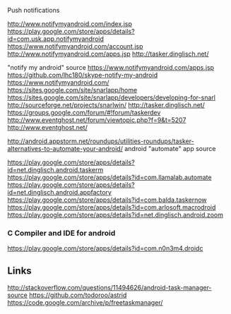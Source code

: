 
<!--
-->

Push notifications

http://www.notifymyandroid.com/index.jsp
https://play.google.com/store/apps/details?id=com.usk.app.notifymyandroid
https://www.notifymyandroid.com/account.jsp
http://www.notifymyandroid.com/apps.jsp
http://tasker.dinglisch.net/

"notify my android" source
https://www.notifymyandroid.com/apps.jsp
https://github.com/lhc180/skype-notify-my-android
https://www.notifymyandroid.com/
https://sites.google.com/site/snarlapp/home
https://sites.google.com/site/snarlapp/developers/developing-for-snarl
http://sourceforge.net/projects/snarlwin/
http://tasker.dinglisch.net/
https://groups.google.com/forum/#!forum/taskerdev
http://www.eventghost.net/forum/viewtopic.php?f=9&t=5207
http://www.eventghost.net/

http://android.appstorm.net/roundups/utilities-roundups/tasker-alternatives-to-automate-your-android/
android "automate" app source


https://play.google.com/store/apps/details?id=net.dinglisch.android.taskerm
https://play.google.com/store/apps/details?id=com.llamalab.automate
https://play.google.com/store/apps/details?id=net.dinglisch.android.appfactory
https://play.google.com/store/apps/details?id=com.balda.taskernow
https://play.google.com/store/apps/details?id=com.arlosoft.macrodroid
https://play.google.com/store/apps/details?id=net.dinglisch.android.zoom

### C Compiler and IDE for android

https://play.google.com/store/apps/details?id=com.n0n3m4.droidc


Links
-----

http://stackoverflow.com/questions/11494626/android-task-manager-source
https://github.com/todoroo/astrid
https://code.google.com/archive/p/freetaskmanager/

<!-- vim: set autoindent expandtab sw=4 syntax=markdown: -->
